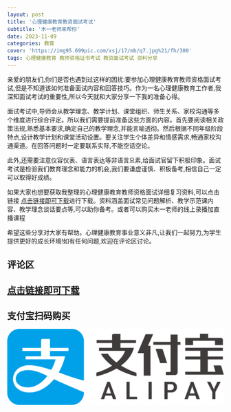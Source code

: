 ```yaml
---
layout: post
title: '心理健康教育教资面试考试'
subtitle: '木一老师来帮你'
date: 2023-11-09
categories: 教育
cover: 'https://img95.699pic.com/xsj/17/mb/q7.jpg%21/fh/300'
tags: 心理健康教育 教师资格证书考试 教资面试考试 资料分享 
---
```


亲爱的朋友们,你们是否也遇到过这样的困扰:要参加心理健康教育教师资格面试考试,但是不知道该如何准备面试内容和回答技巧。作为一名心理健康教育工作者,我深知面试考试的重要性,所以今天就和大家分享一下我的准备心得。

面试考试中,导师会从教学理念、教学计划、课堂组织、师生关系、家校沟通等多个维度进行综合评定。所以我们需要提前准备这些方面的内容。首先要阅读相关政策法规,熟悉基本要求,确定自己的教学理念,并能言喻透彻。然后根据不同年级阶段特点,设计教学计划和课堂活动设置。要关注学生个体差异和情感需求,畅通家校沟通渠道。在回答问题时一定要联系实际,不能空话空论。

此外,还需要注意仪容仪表、语言表达等非语言요素,给面试官留下积极印象。面试考试是检验我们教育理念和能力的机会,我们要谦虚谨慎、积极备考,相信自己一定可以取得好成绩。

如果大家也想要获取我整理的心理健康教育教师资格面试详细复习资料,可以点击链接 [点击链接即可下载](https://wzhvk-my.sharepoint.com/:f:/g/personal/yglover_wzhvk_onmicrosoft_com/ErdJNwC41p5LlFDJXxY_8owBIWPFVr-V0pEAupDd-PEiQg?e=0QMgiK)进行下载。资料涵盖面试常见问题解析、教学示范课内容、教学理念谈话要点等,可以助你备考。或者可以购买木一老师的线上录播加直播课程

希望这些分享对大家有帮助。心理健康教育事业意义非凡,让我们一起努力,为学生提供更好的成长环境!如有任何问题,欢迎在评论区讨论。
## 评论区
 
## [点击链接即可下载](https://wzhvk-my.sharepoint.com/:f:/g/personal/yglover_wzhvk_onmicrosoft_com/ErdJNwC41p5LlFDJXxY_8owBIWPFVr-V0pEAupDd-PEiQg?e=0QMgiK)

## 支付宝扫码购买

[![](assets/img/alipay-logo.svg)](http://116.62.103.127:8000/#/2/detail)

